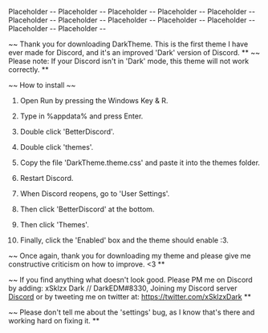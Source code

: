 Placeholder -- Placeholder -- Placeholder -- Placeholder -- Placeholder -- Placeholder -- Placeholder -- Placeholder -- Placeholder -- Placeholder -- Placeholder -- Placeholder -- 

~~ Thank you for downloading DarkTheme. This is the first theme I have ever made for Discord, and it's an improved 'Dark' version of Discord. **
~~ Please note: If your Discord isn't in 'Dark' mode, this theme will not work correctly. **


~~ How to install ~~

1. Open Run by pressing the Windows Key & R.

2. Type in %appdata% and press Enter.

3. Double click 'BetterDiscord'.

4. Double click 'themes'.

5. Copy the file 'DarkTheme.theme.css' and paste it into the themes folder.

6. Restart Discord.

7. When Discord reopens, go to 'User Settings'.

8. Then click 'BetterDiscord' at the bottom.

9. Then click 'Themes'.

10. Finally, click the 'Enabled' box and the theme should enable :3.

~~ Once again, thank you for downloading my theme and please give me constructive criticism on how to improve. <3 **

~~ If you find anything what doesn't look good. Please PM me on Discord by adding: xSklzx Dark // DarkEDM#8330, Joining my Discord server [Discord](https://discord.gg/YcApP8f) or by tweeting me on twitter at: https://twitter.com/xSklzxDark **

~~ Please don't tell me about the 'settings' bug, as I know that's there and working hard on fixing it. **
